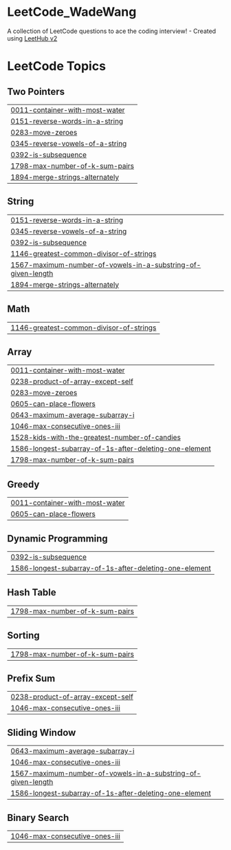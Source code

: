 # LeetCode_WadeWang
A collection of LeetCode questions to ace the coding interview! - Created using [LeetHub v2](https://github.com/arunbhardwaj/LeetHub-2.0)

<!---LeetCode Topics Start-->
# LeetCode Topics
## Two Pointers
|  |
| ------- |
| [0011-container-with-most-water](https://github.com/WadeWang08/LeetCode_WadeWang/tree/master/0011-container-with-most-water) |
| [0151-reverse-words-in-a-string](https://github.com/WadeWang08/LeetCode_WadeWang/tree/master/0151-reverse-words-in-a-string) |
| [0283-move-zeroes](https://github.com/WadeWang08/LeetCode_WadeWang/tree/master/0283-move-zeroes) |
| [0345-reverse-vowels-of-a-string](https://github.com/WadeWang08/LeetCode_WadeWang/tree/master/0345-reverse-vowels-of-a-string) |
| [0392-is-subsequence](https://github.com/WadeWang08/LeetCode_WadeWang/tree/master/0392-is-subsequence) |
| [1798-max-number-of-k-sum-pairs](https://github.com/WadeWang08/LeetCode_WadeWang/tree/master/1798-max-number-of-k-sum-pairs) |
| [1894-merge-strings-alternately](https://github.com/WadeWang08/LeetCode_WadeWang/tree/master/1894-merge-strings-alternately) |
## String
|  |
| ------- |
| [0151-reverse-words-in-a-string](https://github.com/WadeWang08/LeetCode_WadeWang/tree/master/0151-reverse-words-in-a-string) |
| [0345-reverse-vowels-of-a-string](https://github.com/WadeWang08/LeetCode_WadeWang/tree/master/0345-reverse-vowels-of-a-string) |
| [0392-is-subsequence](https://github.com/WadeWang08/LeetCode_WadeWang/tree/master/0392-is-subsequence) |
| [1146-greatest-common-divisor-of-strings](https://github.com/WadeWang08/LeetCode_WadeWang/tree/master/1146-greatest-common-divisor-of-strings) |
| [1567-maximum-number-of-vowels-in-a-substring-of-given-length](https://github.com/WadeWang08/LeetCode_WadeWang/tree/master/1567-maximum-number-of-vowels-in-a-substring-of-given-length) |
| [1894-merge-strings-alternately](https://github.com/WadeWang08/LeetCode_WadeWang/tree/master/1894-merge-strings-alternately) |
## Math
|  |
| ------- |
| [1146-greatest-common-divisor-of-strings](https://github.com/WadeWang08/LeetCode_WadeWang/tree/master/1146-greatest-common-divisor-of-strings) |
## Array
|  |
| ------- |
| [0011-container-with-most-water](https://github.com/WadeWang08/LeetCode_WadeWang/tree/master/0011-container-with-most-water) |
| [0238-product-of-array-except-self](https://github.com/WadeWang08/LeetCode_WadeWang/tree/master/0238-product-of-array-except-self) |
| [0283-move-zeroes](https://github.com/WadeWang08/LeetCode_WadeWang/tree/master/0283-move-zeroes) |
| [0605-can-place-flowers](https://github.com/WadeWang08/LeetCode_WadeWang/tree/master/0605-can-place-flowers) |
| [0643-maximum-average-subarray-i](https://github.com/WadeWang08/LeetCode_WadeWang/tree/master/0643-maximum-average-subarray-i) |
| [1046-max-consecutive-ones-iii](https://github.com/WadeWang08/LeetCode_WadeWang/tree/master/1046-max-consecutive-ones-iii) |
| [1528-kids-with-the-greatest-number-of-candies](https://github.com/WadeWang08/LeetCode_WadeWang/tree/master/1528-kids-with-the-greatest-number-of-candies) |
| [1586-longest-subarray-of-1s-after-deleting-one-element](https://github.com/WadeWang08/LeetCode_WadeWang/tree/master/1586-longest-subarray-of-1s-after-deleting-one-element) |
| [1798-max-number-of-k-sum-pairs](https://github.com/WadeWang08/LeetCode_WadeWang/tree/master/1798-max-number-of-k-sum-pairs) |
## Greedy
|  |
| ------- |
| [0011-container-with-most-water](https://github.com/WadeWang08/LeetCode_WadeWang/tree/master/0011-container-with-most-water) |
| [0605-can-place-flowers](https://github.com/WadeWang08/LeetCode_WadeWang/tree/master/0605-can-place-flowers) |
## Dynamic Programming
|  |
| ------- |
| [0392-is-subsequence](https://github.com/WadeWang08/LeetCode_WadeWang/tree/master/0392-is-subsequence) |
| [1586-longest-subarray-of-1s-after-deleting-one-element](https://github.com/WadeWang08/LeetCode_WadeWang/tree/master/1586-longest-subarray-of-1s-after-deleting-one-element) |
## Hash Table
|  |
| ------- |
| [1798-max-number-of-k-sum-pairs](https://github.com/WadeWang08/LeetCode_WadeWang/tree/master/1798-max-number-of-k-sum-pairs) |
## Sorting
|  |
| ------- |
| [1798-max-number-of-k-sum-pairs](https://github.com/WadeWang08/LeetCode_WadeWang/tree/master/1798-max-number-of-k-sum-pairs) |
## Prefix Sum
|  |
| ------- |
| [0238-product-of-array-except-self](https://github.com/WadeWang08/LeetCode_WadeWang/tree/master/0238-product-of-array-except-self) |
| [1046-max-consecutive-ones-iii](https://github.com/WadeWang08/LeetCode_WadeWang/tree/master/1046-max-consecutive-ones-iii) |
## Sliding Window
|  |
| ------- |
| [0643-maximum-average-subarray-i](https://github.com/WadeWang08/LeetCode_WadeWang/tree/master/0643-maximum-average-subarray-i) |
| [1046-max-consecutive-ones-iii](https://github.com/WadeWang08/LeetCode_WadeWang/tree/master/1046-max-consecutive-ones-iii) |
| [1567-maximum-number-of-vowels-in-a-substring-of-given-length](https://github.com/WadeWang08/LeetCode_WadeWang/tree/master/1567-maximum-number-of-vowels-in-a-substring-of-given-length) |
| [1586-longest-subarray-of-1s-after-deleting-one-element](https://github.com/WadeWang08/LeetCode_WadeWang/tree/master/1586-longest-subarray-of-1s-after-deleting-one-element) |
## Binary Search
|  |
| ------- |
| [1046-max-consecutive-ones-iii](https://github.com/WadeWang08/LeetCode_WadeWang/tree/master/1046-max-consecutive-ones-iii) |
<!---LeetCode Topics End-->